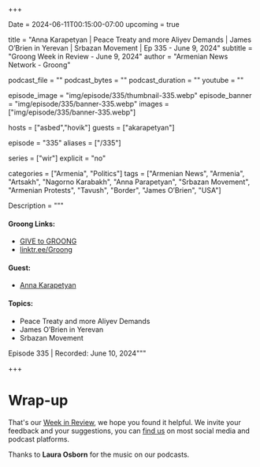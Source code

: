 +++

Date = 2024-06-11T00:15:00-07:00
upcoming = true

title = "Anna Karapetyan | Peace Treaty and more Aliyev Demands | James O’Brien in Yerevan | Srbazan Movement | Ep 335 - June 9, 2024"
subtitle = "Groong Week in Review - June 9, 2024"
author = "Armenian News Network - Groong"

podcast_file = ""
podcast_bytes = ""
podcast_duration = ""
youtube = ""

episode_image = "img/episode/335/thumbnail-335.webp"
episode_banner = "img/episode/335/banner-335.webp"
images = ["img/episode/335/banner-335.webp"]

hosts = ["asbed","hovik"]
guests = ["akarapetyan"]

episode = "335"
aliases = ["/335"]

series = ["wir"]
explicit = "no"

categories = ["Armenia", "Politics"]
tags = ["Armenian News", "Armenia", "Artsakh", "Nagorno Karabakh", "Anna Parapetyan", "Srbazan Movement", "Armenian Protests", "Tavush", "Border", "James O’Brien", "USA"]

Description = """

#### Groong Links:
* [GIVE to GROONG](https://podcasts.groong.org/donate)
* [linktr.ee/Groong](https://linktr.ee/groong)

#### Guest:
* [Anna Karapetyan](/guest/akarapetyan)

#### Topics:
* Peace Treaty and more Aliyev Demands
* James O’Brien in Yerevan
* Srbazan Movement


Episode 335 | Recorded: June 10, 2024"""

+++



# Wrap-up

That's our [Week in Review](https://podcasts.groong.org/), we hope you found it helpful. We invite your feedback and your suggestions, you can [find us](https://linktr.ee/groong) on most social media and podcast platforms.

Thanks to __Laura Osborn__ for the music on our podcasts.
